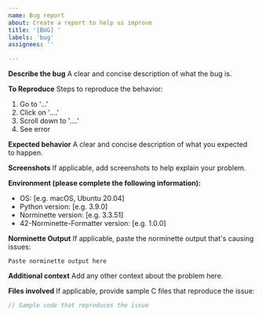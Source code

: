 ```yaml
---
name: Bug report
about: Create a report to help us improve
title: '[BUG] '
labels: 'bug'
assignees: ''

---
```


**Describe the bug**
A clear and concise description of what the bug is.

**To Reproduce**
Steps to reproduce the behavior:
1. Go to '...'
2. Click on '....'
3. Scroll down to '....'
4. See error

**Expected behavior**
A clear and concise description of what you expected to happen.

**Screenshots**
If applicable, add screenshots to help explain your problem.

**Environment (please complete the following information):**
 - OS: [e.g. macOS, Ubuntu 20.04]
 - Python version: [e.g. 3.9.0]
 - Norminette version: [e.g. 3.3.51]
 - 42-Norminette-Formatter version: [e.g. 1.0.0]

**Norminette Output**
If applicable, paste the norminette output that's causing issues:
```
Paste norminette output here
```

**Additional context**
Add any other context about the problem here.

**Files involved**
If applicable, provide sample C files that reproduce the issue:
```c
// Sample code that reproduces the issue
```